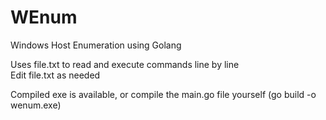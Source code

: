# WEnum
Windows Host Enumeration using Golang

Uses file.txt to read and execute commands line by line  
Edit file.txt as needed

Compiled exe is available, or compile the main.go file yourself (go build -o wenum.exe)

